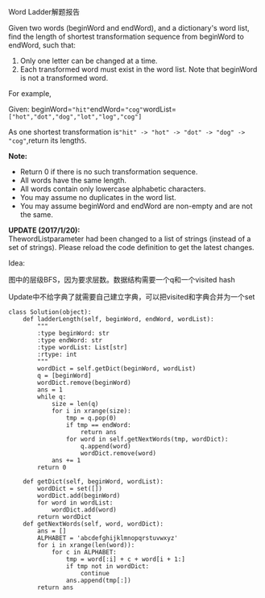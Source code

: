 Word Ladder解题报告

Given two words \(beginWord and endWord\), and a dictionary's word list, find the length of shortest transformation sequence from beginWord to endWord, such that:

1. Only one letter can be changed at a time.
2. Each transformed word must exist in the word list. Note that beginWord is not a transformed word.

For example,

Given: beginWord=`"hit"`endWord=`"cog"`wordList=`["hot","dot","dog","lot","log","cog"]`

As one shortest transformation is`"hit" -> "hot" -> "dot" -> "dog" -> "cog"`,return its length`5`.

**Note:**

* Return 0 if there is no such transformation sequence.
* All words have the same length.
* All words contain only lowercase alphabetic characters.
* You may assume no duplicates in the word list.
* You may assume beginWord and endWord are non-empty and are not the same.

**UPDATE \(2017/1/20\):**  
ThewordListparameter had been changed to a list of strings \(instead of a set of strings\). Please reload the code definition to get the latest changes.

Idea:

图中的层级BFS，因为要求层数。数据结构需要一个q和一个visited hash

Update中不给字典了就需要自己建立字典，可以把visited和字典合并为一个set

```
class Solution(object):
    def ladderLength(self, beginWord, endWord, wordList):
        """
        :type beginWord: str
        :type endWord: str
        :type wordList: List[str]
        :rtype: int
        """
        wordDict = self.getDict(beginWord, wordList)
        q = [beginWord]
        wordDict.remove(beginWord)
        ans = 1
        while q:
            size = len(q)
            for i in xrange(size):
                tmp = q.pop(0)
                if tmp == endWord:
                    return ans
                for word in self.getNextWords(tmp, wordDict):
                    q.append(word)
                    wordDict.remove(word)
            ans += 1
        return 0

    def getDict(self, beginWord, wordList):
        wordDict = set([])
        wordDict.add(beginWord)
        for word in wordList:
            wordDict.add(word)
        return wordDict
    def getNextWords(self, word, wordDict):
        ans = []
        ALPHABET = 'abcdefghijklmnopqrstuvwxyz'
        for i in xrange(len(word)):
            for c in ALPHABET:
                tmp = word[:i] + c + word[i + 1:]
                if tmp not in wordDict:
                    continue
                ans.append(tmp[:])
        return ans
```



